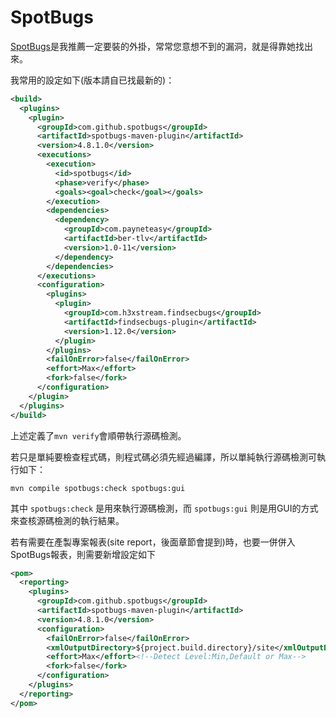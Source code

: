 # SpotBugs
[SpotBugs](https://spotbugs.github.io/)是我推薦一定要裝的外掛，常常您意想不到的漏洞，就是得靠她找出來。

我常用的設定如下(版本請自已找最新的)：

```xml
<build>
  <plugins>
    <plugin>
      <groupId>com.github.spotbugs</groupId>
      <artifactId>spotbugs-maven-plugin</artifactId>
      <version>4.8.1.0</version>
      <executions>
        <execution>
          <id>spotbugs</id>
          <phase>verify</phase>
          <goals><goal>check</goal></goals>
        </execution>
        <dependencies>
          <dependency>
            <groupId>com.payneteasy</groupId>
            <artifactId>ber-tlv</artifactId>
            <version>1.0-11</version>
          </dependency>
        </dependencies>
      </executions>
      <configuration>
        <plugins>
          <plugin>
            <groupId>com.h3xstream.findsecbugs</groupId>
            <artifactId>findsecbugs-plugin</artifactId>
            <version>1.12.0</version>
          </plugin>
        </plugins>
        <failOnError>false</failOnError>
        <effort>Max</effort>
        <fork>false</fork>
      </configuration>
    </plugin>
  </plugins>
</build>
```
上述定義了`mvn verify`會順帶執行源碼檢測。

若只是單純要檢查程式碼，則程式碼必須先經過編譯，所以單純執行源碼檢測可執行如下：

```shell
mvn compile spotbugs:check spotbugs:gui
```
其中 `spotbugs:check` 是用來執行源碼檢測，而 `spotbugs:gui` 則是用GUI的方式來查核源碼檢測的執行結果。

若有需要在產製專案報表(site report，後面章節會提到)時，也要一併併入SpotBugs報表，則需要新增設定如下
```xml
<pom>
  <reporting>
    <plugins>
      <groupId>com.github.spotbugs</groupId>
      <artifactId>spotbugs-maven-plugin</artifactId>
      <version>4.8.1.0</version>
      <configuration>
        <failOnError>false</failOnError>
        <xmlOutputDirectory>${project.build.directory}/site</xmlOutputDirectory>
        <effort>Max</effort><!--Detect Level:Min,Default or Max-->
        <fork>false</fork>
      </configuration>
    </plugins>
  </reporting>
</pom>
```
